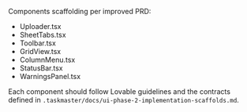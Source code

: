 Components scaffolding per improved PRD:
- Uploader.tsx
- SheetTabs.tsx
- Toolbar.tsx
- GridView.tsx
- ColumnMenu.tsx
- StatusBar.tsx
- WarningsPanel.tsx

Each component should follow Lovable guidelines and the contracts defined in `.taskmaster/docs/ui-phase-2-implementation-scaffolds.md`.


